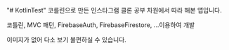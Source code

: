 "# KotlinTest" 
코를린으로 만든 인스타그램 클론 
공부 차원에서 따라 해본 앱입니다.

코틀린, MVC 패턴, FirebaseAuth, FirebaseFirestore, ...이용하여 개발

이미지가 없어 다소 보기 불편하실 수 있습니다.


